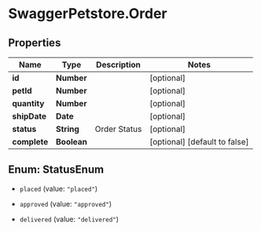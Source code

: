# SwaggerPetstore.Order

## Properties

Name | Type | Description | Notes
------------ | ------------- | ------------- | -------------
**id** | **Number** |  | [optional] 
**petId** | **Number** |  | [optional] 
**quantity** | **Number** |  | [optional] 
**shipDate** | **Date** |  | [optional] 
**status** | **String** | Order Status | [optional] 
**complete** | **Boolean** |  | [optional] [default to false]



## Enum: StatusEnum


* `placed` (value: `"placed"`)

* `approved` (value: `"approved"`)

* `delivered` (value: `"delivered"`)





